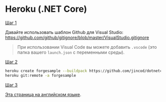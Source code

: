 # Heroku (.NET Core)

[Шаг 1](/deployment/heroku/heroku_step1.md ':include :type=markdown')

Давайте использовать шаблон Github для Visual Studio: https://github.com/github/gitignore/blob/master/VisualStudio.gitignore

> При использовании Visual Code вы можете добавить `.vscode` (это папка вашего `launch.json` с переменными среды).

[Шаг 2](/deployment/heroku/heroku_step2.md ':include :type=markdown')

```bash
heroku create forgesample --buildpack https://github.com/jincod/dotnetcore-buildpack.git
heroku git:remote -a forgesample
```

[Шаг 3](/deployment/heroku/heroku_step3.md ':include :type=markdown')

[Эта страница на английском языке](https://learnforge.autodesk.io/#/deployment/heroku/netcore).
